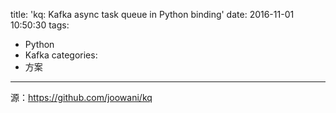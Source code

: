 title: 'kq: Kafka async task queue in Python binding'
date: 2016-11-01 10:50:30
tags:
- Python
- Kafka
categories:
- 方案
---

源：https://github.com/joowani/kq
